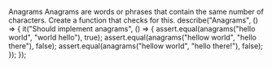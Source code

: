 Anagrams
Anagrams are words or phrases that contain the same number of characters. Create a function that checks for this.
describe("Anagrams", () => {
 it("Should implement anagrams", () => {
  assert.equal(anagrams("hello world", "world hello"), true);
  assert.equal(anagrams("hellow world", "hello there"), false);
  assert.equal(anagrams("hellow world", "hello there!"), false);
 });
});